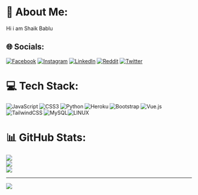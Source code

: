 # 💫 About Me:
Hi i am Shaik Bablu


## 🌐 Socials:
[![Facebook](https://img.shields.io/badge/Facebook-%231877F2.svg?logo=Facebook&logoColor=white)](https://facebook.com/shaik.bablu.56863) [![Instagram](https://img.shields.io/badge/Instagram-%23E4405F.svg?logo=Instagram&logoColor=white)](https://instagram.com/_null__boi___) [![LinkedIn](https://img.shields.io/badge/LinkedIn-%230077B5.svg?logo=linkedin&logoColor=white)](https://linkedin.com/in/shaik95147) [![Reddit](https://img.shields.io/badge/Reddit-%23FF4500.svg?logo=Reddit&logoColor=white)](https://reddit.com/user/null_boii) [![Twitter](https://img.shields.io/badge/Twitter-%231DA1F2.svg?logo=Twitter&logoColor=white)](https://twitter.com/ShaikBablu03x) 

# 💻 Tech Stack:
![JavaScript](https://img.shields.io/badge/javascript-%23323330.svg?style=plastic&logo=javascript&logoColor=%23F7DF1E) ![CSS3](https://img.shields.io/badge/css3-%231572B6.svg?style=plastic&logo=css3&logoColor=white) ![Python](https://img.shields.io/badge/python-3670A0?style=plastic&logo=python&logoColor=ffdd54) ![Heroku](https://img.shields.io/badge/heroku-%23430098.svg?style=plastic&logo=heroku&logoColor=white) ![Bootstrap](https://img.shields.io/badge/bootstrap-%23563D7C.svg?style=plastic&logo=bootstrap&logoColor=white) ![Vue.js](https://img.shields.io/badge/vuejs-%2335495e.svg?style=plastic&logo=vuedotjs&logoColor=%234FC08D) ![TailwindCSS](https://img.shields.io/badge/tailwindcss-%2338B2AC.svg?style=plastic&logo=tailwind-css&logoColor=white)
![MySQL](https://img.shields.io/badge/mysql-%2300f.svg?style=plastic&logo=mysql&logoColor=white)![LINUX](https://img.shields.io/badge/Linux-FCC624?style=plastic&logo=linux&logoColor=black)
# 📊 GitHub Stats:
![](https://github-readme-stats.vercel.app/api?username=ShaikBablu&theme=blue-green&hide_border=false&include_all_commits=true&count_private=true)<br/>
![](https://github-readme-streak-stats.herokuapp.com/?user=ShaikBablu&theme=blue-green&hide_border=false)<br/>
![](https://github-readme-stats.vercel.app/api/top-langs/?username=ShaikBablu&theme=blue-green&hide_border=false&include_all_commits=true&count_private=true&layout=compact)

---
[![](https://visitcount.itsvg.in/api?id=ShaikBablu&icon=2&color=1)](https://visitcount.itsvg.in)

<!-- Proudly created with GPRM ( https://gprm.itsvg.in ) -->
